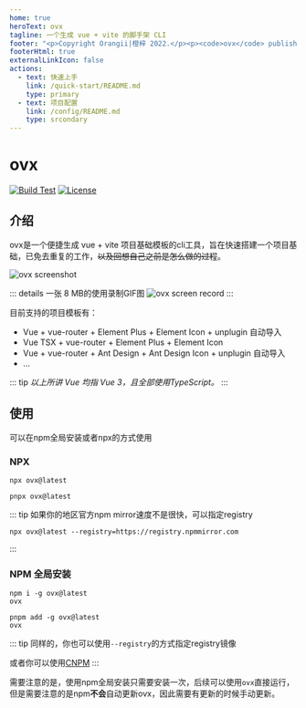 ```yaml
---
home: true
heroText: ovx
tagline: 一个生成 vue + vite 的脚手架 CLI
footer: "<p>Copyright Orangii|橙梓 2022.</p><p><code>ovx</code> published under MIT, document published under CC-BY-4.0.</p>"
footerHtml: true
externalLinkIcon: false
actions:
  - text: 快速上手
    link: /quick-start/README.md
    type: primary
  - text: 项目配置
    link: /config/README.md
    type: srcondary
---
```

# ovx <Badge type="tip" text="v2" vertical="top" />
[![Build Test](https://github.com/Jiaocz/ovx/actions/workflows/build-test.yml/badge.svg)](https://github.com/Jiaocz/ovx/actions/workflows/build-test.yml) [![License](https://img.shields.io/github/license/Jiaocz/ovx)](https://github.com/Jiaocz/ovx/blob/main/LICENSE)
## 介绍

ovx是一个便捷生成 vue + vite 项目基础模板的cli工具，旨在快速搭建一个项目基础，已免去重复的工作，~~以及回想自己之前是怎么做的过程~~。

![ovx screenshot](/images/ovx.jpg)

::: details 一张 8 MB的使用录制GIF图
![ovx screen record](/images/ovx.gif)
:::

目前支持的项目模板有：
- Vue + vue-router + Element Plus + Element Icon + unplugin 自动导入
- Vue TSX + vue-router + Element Plus + Element Icon
- Vue + vue-router + Ant Design + Ant Design Icon + unplugin 自动导入
- ...

::: tip
_以上所讲 Vue 均指 Vue 3，且全部使用TypeScript。_
:::

## 使用
可以在npm全局安装或者npx的方式使用

### NPX <Badge type="tip" text="推荐" vertical="top" />

<CodeGroup>
  <CodeGroupItem title="NPM">

```bash:no-line-numbers
npx ovx@latest
```

  </CodeGroupItem>

  <CodeGroupItem title="PNPM" active>

```bash:no-line-numbers
pnpx ovx@latest
```

  </CodeGroupItem>
</CodeGroup>

::: tip
如果你的地区官方npm mirror速度不是很快，可以指定registry
```shell
npx ovx@latest --registry=https://registry.npmmirror.com
```
:::

### NPM 全局安装

<CodeGroup>
  <CodeGroupItem title="NPM">

```bash:no-line-numbers
npm i -g ovx@latest
ovx
```

  </CodeGroupItem>

  <CodeGroupItem title="PNPM" active>

```bash:no-line-numbers
pnpm add -g ovx@latest
ovx
```

  </CodeGroupItem>
</CodeGroup>

::: tip
同样的，你也可以使用`--registry`的方式指定registry镜像

或者你可以使用[CNPM](https://github.com/cnpm/cnpm)
:::

需要注意的是，使用npm全局安装只需要安装一次，后续可以使用`ovx`直接运行，但是需要注意的是npm**不会**自动更新ovx，因此需要有更新的时候手动更新。